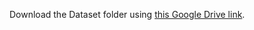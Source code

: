 Download the Dataset folder using [this Google Drive link](https://drive.google.com/drive/folders/1iAgCxSnjnql9MX2A5JbCQZBdiIcwIAs8?usp=sharing).
